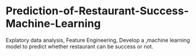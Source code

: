 # Prediction-of-Restaurant-Success-Machine-Learning
Explatory data analysis,
Feature Engineering,
Develop a ,machine learning model to predict whether restaurant can be success or not. 
